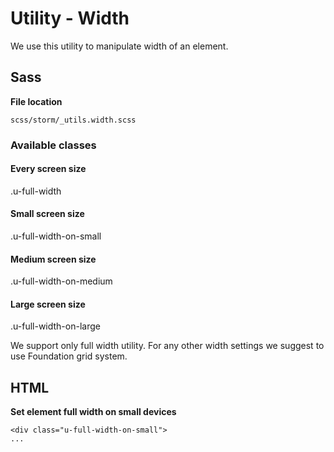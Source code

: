 # Utility - Width

We use this utility to manipulate width of an element.

## Sass

**File location**

``` 
scss/storm/_utils.width.scss
```

### Available classes

#### Every screen size

.u-full-width

####  Small screen size

.u-full-width-on-small

####  Medium screen size

.u-full-width-on-medium

####  Large screen size

.u-full-width-on-large

We support only full width utility. For any other width settings we suggest to use Foundation grid system.

## HTML

**Set element full width on small devices**

``` 
<div class="u-full-width-on-small">
...

```
